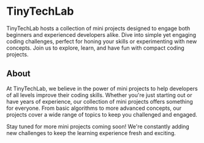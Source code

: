 # TinyTechLab

TinyTechLab hosts a collection of mini projects designed to engage both beginners and experienced developers alike. Dive into simple yet engaging coding challenges, perfect for honing your skills or experimenting with new concepts. Join us to explore, learn, and have fun with compact coding projects.

## About

At TinyTechLab, we believe in the power of mini projects to help developers of all levels improve their coding skills. Whether you're just starting out or have years of experience, our collection of mini projects offers something for everyone. From basic algorithms to more advanced concepts, our projects cover a wide range of topics to keep you challenged and engaged.

Stay tuned for more mini projects coming soon! We're constantly adding new challenges to keep the learning experience fresh and exciting.
